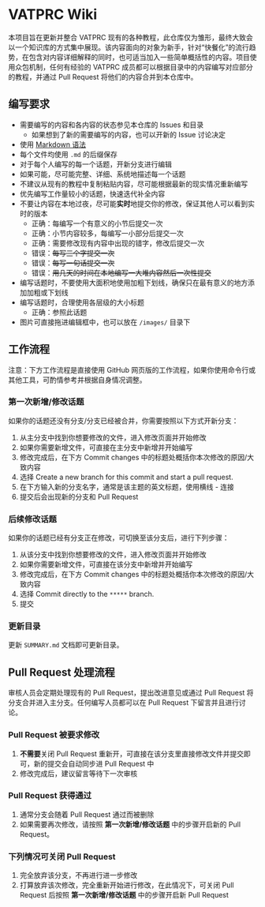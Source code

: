 # VATPRC Wiki

本项目旨在更新并整合 VATPRC 现有的各种教程，此仓库仅为雏形，最终大致会以一个知识库的方式集中展现。该内容面向的对象为新手，针对“快餐化”的流行趋势，在包含对内容详细解释的同时，也可适当加入一些简单概括性的内容。项目使用众包机制，任何有经验的 VATPRC 成员都可以根据目录中的内容编写对应部分的教程，并通过 Pull Request 将他们的内容合并到本仓库中。

## 编写要求
+ 需要编写的内容和各内容的状态参见本仓库的 Issues 和目录
  + 如果想到了新的需要编写的内容，也可以开新的 Issue 讨论决定
+ 使用 [Markdown 语法](https://docs.github.com/en/get-started/writing-on-github/getting-started-with-writing-and-formatting-on-github/basic-writing-and-formatting-syntax)
+ 每个文件均使用 `.md` 的后缀保存
+ 对于每个人编写的每一个话题，开新分支进行编辑
+ 如果可能，尽可能完整、详细、系统地描述每一个话题
+ 不建议从现有的教程中复制粘贴内容，尽可能根据最新的现实情况重新编写
+ 优先编写工作量较小的话题，快速迭代补全内容
+ 不要让内容在本地过夜，尽可能**实时**地提交你的修改，保证其他人可以看到实时的版本
  + 正确：每编写一个有意义的小节后提交一次
  + 正确：小节内容较多，每编写一小部分后提交一次
  + 正确：需要修改现有内容中出现的错字，修改后提交一次
  + 错误：~~每写三个字提交一次~~
  + 错误：~~每写一句话提交一次~~
  + 错误：~~用几天的时间在本地编写一大堆内容然后一次性提交~~
+ 编写话题时，不要使用大面积地使用加粗下划线，确保只在最有意义的地方添加加粗或下划线
+ 编写话题时，合理使用各层级的大小标题
  + 正确：参照此话题
+ 图片可直接拖进编辑框中，也可以放在 `/images/` 目录下

## 工作流程
注意：下方工作流程是直接使用 GitHub 网页版的工作流程，如果你使用命令行或其他工具，可酌情参考并根据自身情况调整。

### 第一次新增/修改话题
如果你的话题还没有分支/分支已经被合并，你需要按照以下方式开新分支：

1. 从主分支中找到你想要修改的文件，进入修改页面并开始修改
2. 如果你需要新增文件，可直接在主分支中新增并开始编写
3. 修改完成后，在下方 Commit changes 中的标题处概括你本次修改的原因/大致内容
4. 选择 Create a new branch for this commit and start a pull request. 
5. 在下方输入新的分支名字，通常是该主题的英文标题，使用横线 - 连接
6. 提交后会出现新的分支和 Pull Request

### 后续修改话题
如果你的话题已经有分支正在修改，可切换至该分支后，进行下列步骤：

1. 从该分支中找到你想要修改的文件，进入修改页面并开始修改
2. 如果你需要新增文件，可直接在该分支中新增并开始编写
3. 修改完成后，在下方 Commit changes 中的标题处概括你本次修改的原因/大致内容
4. 选择 Commit directly to the `*****` branch.
5. 提交

### 更新目录
更新 `SUMMARY.md` 文档即可更新目录。

## Pull Request 处理流程
审核人员会定期处理现有的 Pull Request，提出改进意见或通过 Pull Request 将分支合并进入主分支。任何编写人员都可以在 Pull Request 下留言并且进行讨论。

### Pull Request 被要求修改
1. **不需要**关闭 Pull Request 重新开，可直接在该分支里直接修改文件并提交即可，新的提交会自动同步进 Pull Request 中
2. 修改完成后，建议留言等待下一次审核

### Pull Request 获得通过
1. 通常分支会随着 Pull Request 通过而被删除
2. 如果需要再次修改，请按照 **第一次新增/修改话题** 中的步骤开启新的 Pull Request。

### 下列情况可关闭 Pull Request
1. 完全放弃该分支，不再进行进一步修改
2. 打算放弃该次修改，完全重新开始进行修改，在此情况下，可关闭 Pull Request 后按照  **第一次新增/修改话题** 中的步骤开启新 Pull Request




